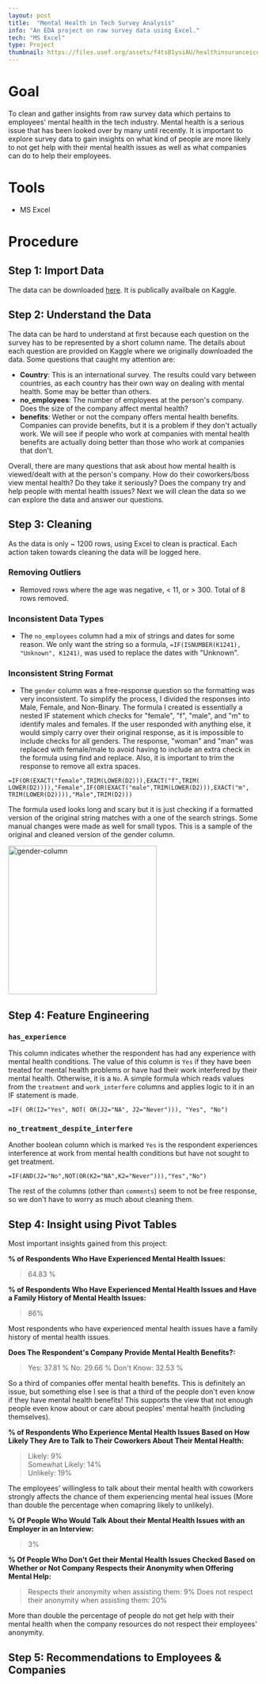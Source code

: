 ```yaml
---
layout: post
title:  "Mental Health in Tech Survey Analysis"
info: "An EDA project on raw survey data using Excel."
tech: "MS Excel"
type: Project
thumbnail: https://files.usef.org/assets/f4tsB1ysiAU/healthinsuranceiconmental-health_large.png
---
```


# Goal 
To clean and gather insights from raw survey data which pertains to employees' mental health in the tech industry. 
Mental health is a serious issue that has been looked over by many until recently. 
It is important to explore survey data to gain insights on what kind of people are more likely to not get help with their mental health issues as well as what companies can do to help their employees. 


# Tools
- MS Excel 


# Procedure

## Step 1: Import Data
The data can be downloaded [here](https://www.kaggle.com/osmi/mental-health-in-tech-survey). It is publically availbale on Kaggle. 


## Step 2: Understand the Data
The data can be hard to understand at first because each question on the survey has to be represented by a short column name. The details about each question are provided on Kaggle where we originally downloaded the data. 
Some questions that caught my attention are:
- **Country**: This is an international survey. The results could vary between countries, as each country has their own way on dealing with mental health. Some may be better than others. 
- **no_employees**: The number of employees at the person's company. Does the size of the company affect mental health? 
- **benefits**: Wether or not the company offers mental health benefits. Companies can provide benefits, but it is a problem if they don't actually work. We will see if people who work at companies with mental health benefits are actually doing better than those who work at companies that don't. 


Overall, there are many questions that ask about how mental health is viewed/dealt with at the person's company. How do their coworkers/boss view mental health? Do they take it seriously? Does the company try and help people with mental health issues?
Next we will clean the data so we can explore the data and answer our questions.

## Step 3: Cleaning
As the data is only ~ 1200 rows, using Excel to clean is practical. Each action taken towards cleaning the data will be logged here.

### Removing Outliers 
- Removed rows where the age was negative, < 11,  or > 300. Total of 8 rows removed. 


### Inconsistent Data Types
- The ```no_employees``` column had a mix of strings and dates for some reason. We only want the string so a formula, ```=IF(ISNUMBER(K1241), "Unknown", K1241)```, was used to 
replace the dates with "Unknown". 


### Inconsistent String Format
- The ```gender``` column was a free-response question so the formatting was very inconsistent. To simplify the process, I divided the responses into Male, Female, and Non-Binary. The formula I created is essentially a nested IF statement which checks for "female", "f", "male", and "m" to identify males and females. If the user responded with anything else, it would simply carry over their original response, as it is impossible to include checks for all genders. The response, "woman" and "man" was replaced with female/male to avoid having to include an extra check in the formula using find and replace. Also, it is important to trim the response to remove all extra spaces. 

```
=IF(OR(EXACT("female",TRIM(LOWER(D2))),EXACT("f",TRIM( LOWER(D2)))),"Female",IF(OR(EXACT("male",TRIM(LOWER(D2))),EXACT("m", TRIM(LOWER(D2)))),"Male",TRIM(D2)))
```


The formula used looks long and scary but it is just checking if a formatted version of the original string matches with a one of the search strings. 
Some manual changes were made as well for small typos. This is a sample of the original and cleaned version of the gender column. 


<img src="https://i.imgur.com/Afjkt9B.jpg" alt="gender-column" width="300"> 


## Step 4: Feature Engineering

### ```has_experience```
This column indicates whether the respondent has had any experience with mental health conditions. The value of this column is ```Yes``` if they have been treated for mental health problems or have had their work interfered by their mental health. Otherwise, it is a ```No```. A simple formula which reads values from the ```treatment``` and ```work_interfere``` columns and applies logic to it in an IF statement is made. 


```
=IF( OR(I2="Yes", NOT( OR(J2="NA", J2="Never"))), "Yes", "No")
```


### ```no_treatment_despite_interfere```
Another boolean column which is marked ```Yes``` is the respondent experiences interference at work from mental health conditions but have not sought to get treatment. 


```
=IF(AND(J2="No",NOT(OR(K2="NA",K2="Never"))),"Yes","No")
```


The rest of the columns (other than ```comments```) seem to not be free response, so we don't have to worry as much about cleaning them. 



## Step 4: Insight using Pivot Tables

Most important insights gained from this project: 


**% of Respondents Who Have Experienced Mental Health Issues:**
> 64.83 %



**% of Respondents Who Have Experienced Mental Health Issues and Have a Family History of Mental Health Issues:**
> 86%


Most respondents who have experienced mental health issues have a family history of mental health issues. 


**Does The Respondent's Company Provide Mental Health Benefits?:**
> Yes: 37.81 %
> No: 29.66 %
> Don't Know: 32.53 %


So a third of companies offer mental health benefits. This is definitely an issue, but something else I see is that a third of the people don't even know if they have mental health benefits! This supports the view that not enough people even know about or care about peoples' mental health (including themselves).  


**% of Respondents Who Experience Mental Health Issues Based on How Likely They Are to Talk to Their Coworkers About Their Mental Health:**
> Likely: 9%           
> Somewhat Likely: 14%    
> Unlikely: 19%


The employees' willingless to talk about their mental health with coworkers strongly affects the chance of them experiencing mental heal issues (More than double the percentage when comapring likely to unlikely).


**% Of People Who Would Talk About their Mental Health Issues with an Employer in an Interview:**	
> 3%


**% Of People Who Don't Get their Mental Health Issues Checked Based on Whether or Not Company Respects their Anonymity when Offering Mental Help:**
> Respects their anonymity when assisting them:	9%
> Does not respect their anonymity when assisting them:	20%


More than double the percentage of people do not get help with their mental health when the company resources do not respect their employees' anonymity.


## Step 5: Recommendations to Employees & Companies




